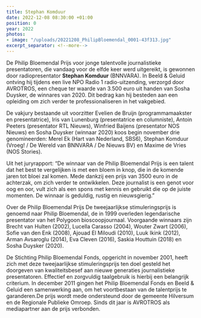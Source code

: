 ```yaml
---
title: Stephan Komduur
date: 2022-12-08 08:30:00 +01:00
position: 0
year: 2022
photos:
- image: "/uploads/20221208_PhilipBloemendal_0001-43f313.jpg"
excerpt_separator: <!--more-->
---
```


De Philip Bloemendal Prijs voor jonge talentvolle journalistieke presentatoren, die vandaag voor de elfde keer werd uitgereikt, is gewonnen door radiopresentator **Stephan Komduur** (BNNVARA). In Beeld & Geluid ontving hij tijdens een live NPO Radio 1 radio-uitzending, verzorgd door AVROTROS, een cheque ter waarde van 3.500 euro uit handen van Sosha Duysker, de winnares van 2020. Dit bedrag kan hij besteden aan een opleiding om zich verder te professionaliseren in het vakgebied.

<!--more-->

De vakjury bestaande uit voorzitter Evelien de Bruijn (programmamaakster en presentatrice), Iris van Lunenburg (presentatrice en columniste), Antoin Peeters (presentator RTL Nieuws), Winfried Baijens (presentator NOS Nieuws) en Sosha Duysker (winnaar 2020) koos begin november drie genomineerden: Merel Ek (Hart van Nederland, SBS6), Stephan Komduur (Vroeg! / De Wereld van BNNVARA / De Nieuws BV) en Maxime de Vries (NOS Stories).
 
Uit het juryrapport: “De winnaar van de Philip Bloemendal Prijs is een talent dat het best te vergelijken is met een bloem in knop, die in de komende jaren tot bloei zal komen. Mede dankzij een prijs van 3500 euro in de achterzak, om zich verder te ontwikkelen. Deze journalist is een genot voor oog en oor, vult zich als een spons met kennis en gebruikt die op de juiste momenten. De winnaar is geduldig, rustig en nieuwsgierig.”

Over de Philip Bloemendal Prijs
De tweejaarlijkse stimuleringsprijs is genoemd naar Philip Bloemendal, de in 1999 overleden legendarische presentator van het Polygoon bioscoopjournaal. Voorgaande winnaars zijn Brecht van Hulten (2002), Lucella Carasso (2004), Wouter Zwart (2006), Sofie van den Enk (2008), Ajouad El Miloudi (2010), Luuk Ikink (2012), Arman Avsaroglu (2014), Eva Cleven (2016), Saskia Houttuin (2018) en Sosha Duysker (2020).

De Stichting Philip Bloemendal Fonds, opgericht in november 2001, heeft zich met deze tweejaarlijkse stimuleringsprijs ten doel gesteld het doorgeven van kwaliteitsbesef aan nieuwe generaties journalistieke presentatoren. Effectief en zorgvuldig taalgebruik is hierbij een belangrijk criterium. In december 2011 gingen het Philip Bloemendal Fonds en Beeld & Geluid een samenwerking aan, om het voortbestaan van de talentprijs te garanderen.De prijs wordt mede ondersteund door de gemeente Hilversum en de Regionale Publieke Omroep. Sinds dit jaar is AVROTROS als mediapartner aan de prijs verbonden.